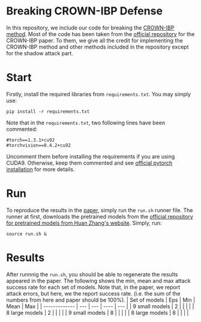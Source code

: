 # Breaking CROWN-IBP Defense
In this repository, we include our code for breaking the [CROWN-IBP method](https://arxiv.org/abs/1906.06316).
Most of the code has been taken from the [official repository](https://github.com/huanzhang12/CROWN-IBP) for the CROWN-IBP paper. 
To them, we give all the credit for implementing the CROWN-IBP method and other methods included in the repository except for the shadow attack part.

# Start
Firstly, install the required libraries from `requirements.txt`. You may simply use:
```
pip install -r requirements.txt 
``` 
Note that in the `requirements.txt`, two following lines have been commented:
```
#torch==1.3.1+cu92
#torchvision==0.4.2+cu92
```
Uncomment them before installing the requirements if you are using CUDA9. 
Otherwise, keep them commented and see [official pytorch installation](https://pytorch.org/get-started/locally/) for more details. 
# Run
To reproduce the results in the [paper](https://openreview.net/forum?id=HJxdTxHYvB), simply run the `run.sh` runner file. 
The runner at first, downloads the pretrained models from the [official repository for pretrained models from Huan Zhang's website](https://download.huan-zhang.com/models/crown-ibp/models_crown-ibp.tar.gz).
 Simply, run:
```
source run.sh &
```

# Results
After runnnig the `run.sh`, you should be able to regenerate the results appeared in the paper. 
The following shows the min, mean and max attack success rate for each set of models. 
Note that, in the paper, we report attack errors, but here, we the report success rate. (i.e. the sum of the numbers from here and paper should be 100%). 
| Set of models | Eps | Min | Mean | Max |
| ------------- | --- | --- | ---- | --- |
| 9 small models | 2 | | | | 
| 8 large models | 2 | | | | 
| 9 small models | 8 | | | | 
| 8 large models | 8 | | | | 
